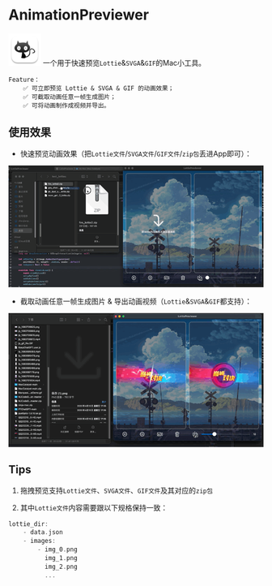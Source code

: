 # AnimationPreviewer

![icon](https://github.com/Rogue24/JPCover/raw/master/AnimationPreviewer/icon.png) 一个用于快速预览`Lottie`&`SVGA`&`GIF`的Mac小工具。

    Feature：
        ✅ 可立即预览 Lottie & SVGA & GIF 的动画效果；
        ✅ 可截取动画任意一帧生成图片；
        ✅ 可将动画制作成视频并导出。

## 使用效果

- 快速预览动画效果（把`Lottie文件`/`SVGA文件`/`GIF文件`/`zip包`丢进App即可）：

![example1](https://github.com/Rogue24/JPCover/raw/master/AnimationPreviewer/example1.gif)

- 截取动画任意一帧生成图片 & 导出动画视频（`Lottie`&`SVGA`&`GIF`都支持）：

![example2](https://github.com/Rogue24/JPCover/raw/master/AnimationPreviewer/example2.gif)

## Tips

1. 拖拽预览支持`Lottie文件`、`SVGA文件`、`GIF文件`及其对应的`zip包`

2. 其中`Lottie文件`内容需要跟以下规格保持一致：

```swift
lottie_dir:
    - data.json
    - images:
        - img_0.png
          img_1.png
          img_2.png
          ...
```
